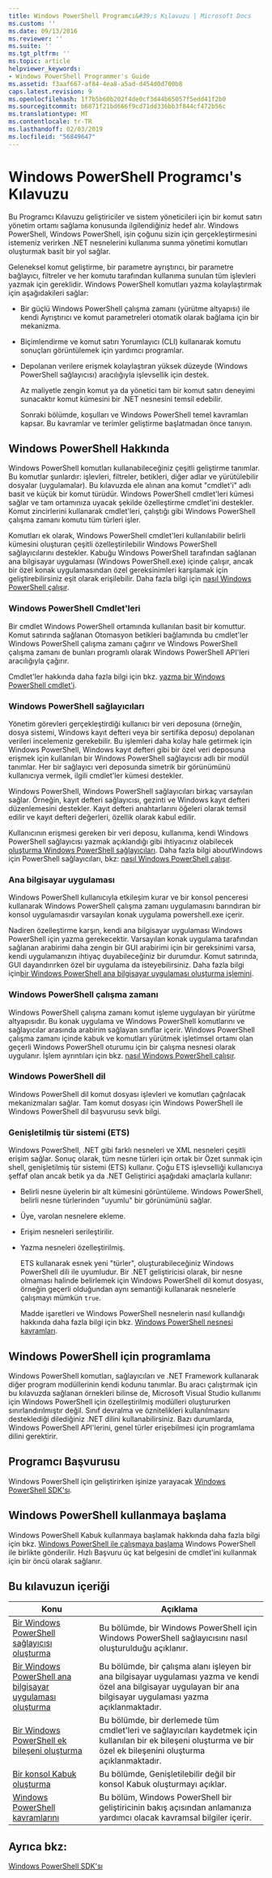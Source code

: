 ```yaml
---
title: Windows PowerShell Programcı&#39;s Kılavuzu | Microsoft Docs
ms.custom: ''
ms.date: 09/13/2016
ms.reviewer: ''
ms.suite: ''
ms.tgt_pltfrm: ''
ms.topic: article
helpviewer_keywords:
- Windows PowerShell Programmer's Guide
ms.assetid: f3aaf667-af84-4ea8-a5ad-d454d0d700b8
caps.latest.revision: 9
ms.openlocfilehash: 1f7b5b60b202f4de0cf3d44b65057f5edd41f2b0
ms.sourcegitcommit: b6871f21bd666f9cd71dd336bb3f844cf472b56c
ms.translationtype: MT
ms.contentlocale: tr-TR
ms.lasthandoff: 02/03/2019
ms.locfileid: "56849647"
---
```

# <a name="windows-powershell-programmer39s-guide"></a>Windows PowerShell Programcı&#39;s Kılavuzu

Bu Programcı Kılavuzu geliştiriciler ve sistem yöneticileri için bir komut satırı yönetim ortamı sağlama konusunda ilgilendiğiniz hedef alır. Windows PowerShell, Windows PowerShell, işin çoğunu sizin için gerçekleştirmesini istemeniz verirken .NET nesnelerini kullanıma sunma yönetimi komutları oluşturmak basit bir yol sağlar.

Geleneksel komut geliştirme, bir parametre ayrıştırıcı, bir parametre bağlayıcı, filtreler ve her komutu tarafından kullanıma sunulan tüm işlevleri yazmak için gereklidir. Windows PowerShell komutları yazma kolaylaştırmak için aşağıdakileri sağlar:

- Bir güçlü Windows PowerShell çalışma zamanı (yürütme altyapısı) ile kendi Ayrıştırıcı ve komut parametreleri otomatik olarak bağlama için bir mekanizma.

- Biçimlendirme ve komut satırı Yorumlayıcı (CLI) kullanarak komutu sonuçları görüntülemek için yardımcı programlar.

- Depolanan verilere erişmek kolaylaştıran yüksek düzeyde (Windows PowerShell sağlayıcısı) aracılığıyla işlevsellik için destek.

  Az maliyetle zengin komut ya da yönetici tam bir komut satırı deneyimi sunacaktır komut kümesini bir .NET nesnesini temsil edebilir.

  Sonraki bölümde, koşulları ve Windows PowerShell temel kavramları kapsar. Bu kavramlar ve terimler geliştirme başlatmadan önce tanıyın.

## <a name="about-windows-powershell"></a>Windows PowerShell Hakkında

Windows PowerShell komutları kullanabileceğiniz çeşitli geliştirme tanımlar. Bu komutlar şunlardır: işlevleri, filtreler, betikleri, diğer adlar ve yürütülebilir dosyalar (uygulamalar). Bu kılavuzda ele alınan ana komut "cmdlet'i" adlı basit ve küçük bir komut türüdür. Windows PowerShell cmdlet'leri kümesi sağlar ve tam ortamınıza uyacak şekilde özelleştirme cmdlet'ini destekler. Komut zincirlerini kullanarak cmdlet'leri, çalıştığı gibi Windows PowerShell çalışma zamanı komutu tüm türleri işler.

Komutları ek olarak, Windows PowerShell cmdlet'leri kullanılabilir belirli kümesini oluşturan çeşitli özelleştirilebilir Windows PowerShell sağlayıcılarını destekler. Kabuğu Windows PowerShell tarafından sağlanan ana bilgisayar uygulaması (Windows PowerShell.exe) içinde çalışır, ancak bir özel konak uygulamasından özel gereksinimleri karşılamak için geliştirebilirsiniz eşit olarak erişilebilir. Daha fazla bilgi için [nasıl Windows PowerShell çalışır](http://msdn.microsoft.com/en-us/ced30e23-10af-4700-8933-49873bd84d58).

### <a name="windows-powershell-cmdlets"></a>Windows PowerShell Cmdlet'leri

Bir cmdlet Windows PowerShell ortamında kullanılan basit bir komuttur. Komut satırında sağlanan Otomasyon betikleri bağlamında bu cmdlet'ler Windows PowerShell çalışma zamanı çağırır ve Windows PowerShell çalışma zamanı de bunları programlı olarak Windows PowerShell API'leri aracılığıyla çağırır.

Cmdlet'ler hakkında daha fazla bilgi için bkz. [yazma bir Windows PowerShell cmdlet'i](../cmdlet/writing-a-windows-powershell-cmdlet.md).

### <a name="windows-powershell-providers"></a>Windows PowerShell sağlayıcıları

Yönetim görevleri gerçekleştirdiği kullanıcı bir veri deposuna (örneğin, dosya sistemi, Windows kayıt defteri veya bir sertifika deposu) depolanan verileri incelemeniz gerekebilir. Bu işlemleri daha kolay hale getirmek için Windows PowerShell, Windows kayıt defteri gibi bir özel veri deposuna erişmek için kullanılan bir Windows PowerShell sağlayıcısı adlı bir modül tanımlar. Her bir sağlayıcı veri deposunda simetrik bir görünümünü kullanıcıya vermek, ilgili cmdlet'ler kümesi destekler.

Windows PowerShell, Windows PowerShell sağlayıcıları birkaç varsayılan sağlar. Örneğin, kayıt defteri sağlayıcısı, gezinti ve Windows kayıt defteri düzenlemesini destekler. Kayıt defteri anahtarlarını öğeleri olarak temsil edilir ve kayıt defteri değerleri, özellik olarak kabul edilir.

Kullanıcının erişmesi gereken bir veri deposu, kullanıma, kendi Windows PowerShell sağlayıcısı yazmak açıklandığı gibi ihtiyacınız olabilecek [oluşturma Windows PowerShell sağlayıcıları](./how-to-create-a-windows-powershell-provider.md). Daha fazla bilgi aboutWindows için PowerShell sağlayıcıları, bkz: [nasıl Windows PowerShell çalışır](http://msdn.microsoft.com/en-us/ced30e23-10af-4700-8933-49873bd84d58).

### <a name="host-application"></a>Ana bilgisayar uygulaması

Windows PowerShell kullanıcıyla etkileşim kurar ve bir konsol penceresi kullanarak Windows PowerShell çalışma zamanı uygulamasını barındıran bir konsol uygulamasıdır varsayılan konak uygulama powershell.exe içerir.

Nadiren özelleştirme karşın, kendi ana bilgisayar uygulaması Windows PowerShell için yazma gerekecektir. Varsayılan konak uygulama tarafından sağlanan arabirimi daha zengin bir GUI arabirimi için bir gereksinimi varsa, kendi uygulamanızın ihtiyaç duyabileceğiniz bir durumdur. Komut satırında, GUI dayandırırken özel bir uygulama da isteyebilirsiniz. Daha fazla bilgi için[bir Windows PowerShell ana bilgisayar uygulaması oluşturma işlemini](http://msdn.microsoft.com/en-us/d31355c9-a270-4b09-8f0c-35a7392a7d07).

### <a name="windows-powershell-runtime"></a>Windows PowerShell çalışma zamanı

Windows PowerShell çalışma zamanı komut işleme uygulayan bir yürütme altyapısıdır. Bu konak uygulama ve Windows PowerShell komutlarını ve sağlayıcılar arasında arabirim sağlayan sınıflar içerir. Windows PowerShell çalışma zamanı içinde kabuk ve komutları yürütmek işletimsel ortamı olan geçerli Windows PowerShell oturumu için bir çalışma nesnesi olarak uygulanır. İşlem ayrıntıları için bkz. [nasıl Windows PowerShell çalışır](http://msdn.microsoft.com/en-us/ced30e23-10af-4700-8933-49873bd84d58).

### <a name="windows-powershell-language"></a>Windows PowerShell dil

Windows PowerShell dil komut dosyası işlevleri ve komutları çağrılacak mekanizmaları sağlar. Tam komut dosyası için Windows PowerShell ile Windows PowerShell dil başvurusu sevk bilgi.

### <a name="extended-type-system-ets"></a>Genişletilmiş tür sistemi (ETS)

Windows PowerShell, .NET gibi farklı nesneleri ve XML nesneleri çeşitli erişim sağlar. Sonuç olarak, tüm nesne türleri için ortak bir Özet sunmak için shell, genişletilmiş tür sistemi (ETS) kullanır. Çoğu ETS işlevselliği kullanıcıya şeffaf olan ancak betik ya da .NET Geliştirici aşağıdaki amaçlarla kullanır:

- Belirli nesne üyelerin bir alt kümesini görüntüleme. Windows PowerShell, belirli nesne türlerinden "uyumlu" bir görünümünü sağlar.

- Üye, varolan nesnelere ekleme.

- Erişim nesneleri serileştirilir.

- Yazma nesneleri özelleştirilmiş.

  ETS kullanarak esnek yeni "türler", oluşturabileceğiniz Windows PowerShell dili ile uyumludur. Bir .NET geliştiricisi olarak, bir nesne olmaması halinde belirlemek için Windows PowerShell dil komut dosyası, örneğin geçerli olduğundan aynı semantiği kullanarak nesnelerle çalışmayı mümkün `true`.

  Madde işaretleri ve Windows PowerShell nesnelerin nasıl kullandığı hakkında daha fazla bilgi için bkz. [Windows PowerShell nesnesi kavramları](http://msdn.microsoft.com/en-us/12700631-be23-4e6b-9bf0-81ea0d166353).

## <a name="programming-for-windows-powershell"></a>Windows PowerShell için programlama

Windows PowerShell komutları, sağlayıcıları ve .NET Framework kullanarak diğer program modüllerinin kendi kodunu tanımlar. Bu aracı çalıştırmak için bu kılavuzda sağlanan örnekleri bilinse de, Microsoft Visual Studio kullanımı için Windows PowerShell için özelleştirilmiş modülleri oluştururken sınırlandırılmıştır değil. Sınıf devralma ve öznitelikleri kullanılmasını desteklediği dilediğiniz .NET dilini kullanabilirsiniz. Bazı durumlarda, Windows PowerShell API'lerini, genel türler erişebilmesi için programlama dilini gerektirir.

## <a name="programmers-reference"></a>Programcı Başvurusu

Windows PowerShell için geliştirirken işinize yarayacak [Windows PowerShell SDK'sı](../windows-powershell-reference.md).

## <a name="getting-started-using-windows-powershell"></a>Windows PowerShell kullanmaya başlama

Windows PowerShell Kabuk kullanmaya başlamak hakkında daha fazla bilgi için bkz. [Windows PowerShell ile çalışmaya başlama](/powershell/scripting/getting-started/getting-started-with-windows-powershell) Windows PowerShell ile birlikte gönderilir. Hızlı Başvuru üç kat belgesini de cmdlet'ini kullanmak için bir öncü olarak sağlanır.

## <a name="contents-of-this-guide"></a>Bu kılavuzun içeriği

|Konu|Açıklama|
|-----------|----------------|
|[Bir Windows PowerShell sağlayıcısı oluşturma](./how-to-create-a-windows-powershell-provider.md)|Bu bölümde, bir Windows PowerShell için Windows PowerShell sağlayıcısını nasıl oluşturulduğu açıklanır.|
|[Bir Windows PowerShell ana bilgisayar uygulaması oluşturma](http://msdn.microsoft.com/en-us/d31355c9-a270-4b09-8f0c-35a7392a7d07)|Bu bölümde, bir çalışma alanı işleyen bir ana bilgisayar uygulaması yazma ve kendi özel ana bilgisayar uygulayan bir ana bilgisayar uygulaması yazma açıklanmaktadır.|
|[Bir Windows PowerShell ek bileşeni oluşturma](../cmdlet/how-to-create-a-windows-powershell-snap-in.md)|Bu bölümde, bir derlemede tüm cmdlet'leri ve sağlayıcıları kaydetmek için kullanılan bir ek bileşeni oluşturma ve bir özel ek bileşenini oluşturma açıklanmaktadır.|
|[Bir konsol Kabuk oluşturma](./how-to-create-a-console-shell.md)|Bu bölümde, Genişletilebilir değil bir konsol Kabuk oluşturmayı açıklar.|
|[Windows PowerShell kavramlarını](./windows-powershell-concepts.md)|Bu bölüm, Windows PowerShell bir geliştiricinin bakış açısından anlamanıza yardımcı olacak kavramsal bilgiler içerir.|

## <a name="see-also"></a>Ayrıca bkz:

[Windows PowerShell SDK'sı](../windows-powershell-reference.md)